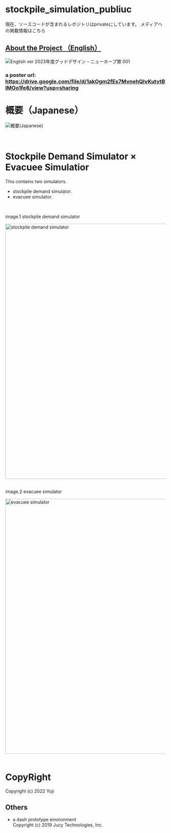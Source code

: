 # stockpile_simulation_publiuc

現在、ソースコードが含まれるレポジトリはprivateにしています。
メディアへの掲載情報はこちら


## [About the Project （English）](https://drive.google.com/file/d/1akOgm2fEs7MvnehQIvKutytBIMOo1fe8/view?usp=sharing)
![English ver  2023年度グッドデザイン・ニューホープ賞 001](https://github.com/user-attachments/assets/2251e4da-ac47-4528-92d2-4bcdbb550577)


### a poster url: https://drive.google.com/file/d/1akOgm2fEs7MvnehQIvKutytBIMOo1fe8/view?usp=sharing


# 概要（Japanese）

![概要(Japanese)](https://github.com/yoji0806/stockpile_simulation/assets/40899163/b5c95211-4664-4824-8245-c78f53822815)

<br />



# Stockpile Demand Simulator × Evacuee Simulatior

This contains two simulators.
- stockpile demand simulator.
- evacuee simulator.

<br />


image.1 stockpile demand simulator

<img width="800" alt="stockpile demand simulator" src="https://user-images.githubusercontent.com/40899163/210713434-302f6b98-e16e-45d7-9ad7-735a4e701c0b.jpg">
<br /><br />  


image.2 evacuee simulator

<img width="800" alt="evacuee simulator" src="https://user-images.githubusercontent.com/40899163/210713205-f5b239c1-6d2d-430e-a0fc-6993ab813155.png">
<br /><br />








# CopyRight

Copyright (c) 2022 Yoji 

## Others
- a dash prototype environment  
Copyright (c) 2019 Jucy Technologies, Inc.
